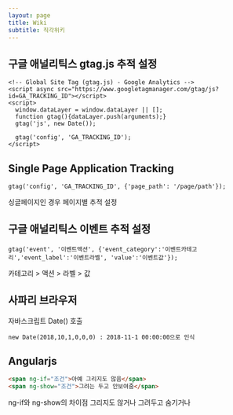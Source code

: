 ```yaml
---
layout: page
title: Wiki
subtitle: 직각위키
---
```


## 구글 애널리틱스 gtag.js 추적 설정
```script
<!-- Global Site Tag (gtag.js) - Google Analytics -->
<script async src="https://www.googletagmanager.com/gtag/js?id=GA_TRACKING_ID"></script>
<script>
  window.dataLayer = window.dataLayer || [];
  function gtag(){dataLayer.push(arguments);}
  gtag('js', new Date());

  gtag('config', 'GA_TRACKING_ID');
</script>
```


## Single Page Application Tracking
```script
gtag('config', 'GA_TRACKING_ID', {'page_path': '/page/path'});
```
싱글페이지인 경우 페이지별 추적 설정


## 구글 애널리틱스 이벤트 추적 설정
```script
gtag('event', '이벤트액션', {'event_category':'이벤트카테고리','event_label':'이벤트라벨', 'value':'이벤트값'});
```
카테고리 > 액션 > 라벨 > 값

## 사파리 브라우저
자바스크립트 Date() 호출
```script
new Date(2018,10,1,0,0,0) : 2018-11-1 00:00:00으로 인식
```

## Angularjs
```html
<span ng-if="조건">아예 그리지도 않음</span>
<span ng-show="조건">그려는 두고 안보여줌</span>
```
ng-if와 ng-show의 차이점
그리지도 않거나 그려두고 숨기거나

